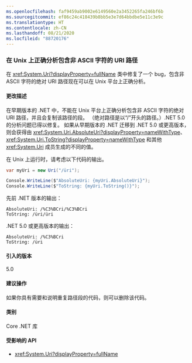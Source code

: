 ```yaml
---
ms.openlocfilehash: faf9459ab9002e6149560e2a3452265fa246bf6b
ms.sourcegitcommit: ef86c24c418439b8bb5e3e7d64bbdbe5e11c3e9c
ms.translationtype: HT
ms.contentlocale: zh-CN
ms.lasthandoff: 08/21/2020
ms.locfileid: "88720176"
---
```

### <a name="uri-paths-with-non-ascii-characters-parse-correctly-on-unix"></a>在 Unix 上正确分析包含非 ASCII 字符的 URI 路径

在 <xref:System.Uri?displayProperty=fullName> 类中修复了一个 bug，包含非 ASCII 字符的绝对 URI 路径现在可以在 Unix 平台上正确分析。

#### <a name="change-description"></a>更改描述

在早期版本的 .NET 中，不能在 Unix 平台上正确分析包含非 ASCII 字符的绝对 URI 路径，并且会复制该路径的段。 （绝对路径是以“/”开头的路径。）.NET 5.0 的分析问题已得以修复。 如果从早期版本的 .NET 迁移到 .NET 5.0 或更高版本，则会获得由 <xref:System.Uri.AbsoluteUri?displayProperty=nameWithType>、<xref:System.Uri.ToString?displayProperty=nameWithType> 和其他 <xref:System.Uri> 成员生成的不同的值。

在 Unix 上运行时，请考虑以下代码的输出。

```csharp
var myUri = new Uri("/üri");

Console.WriteLine($"AbsoluteUri: {myUri.AbsoluteUri}");
Console.WriteLine($"ToString: {myUri.ToString()}");
```

先前 .NET 版本的输出：

```text
AbsoluteUri: /%C3%BCri/%C3%BCri
ToString: /üri/üri
```

.NET 5.0 或更高版本的输出：

```text
AbsoluteUri: /%C3%BCri
ToString: /üri
```

#### <a name="version-introduced"></a>引入的版本

5.0

#### <a name="recommended-action"></a>建议操作

如果你具有需要和说明重复路径段的代码，则可以删除该代码。

#### <a name="category"></a>类别

Core .NET 库

#### <a name="affected-apis"></a>受影响的 API

- <xref:System.Uri?displayProperty=fullName>

<!--

#### Affected APIs

- `T:System.Uri`

-->
